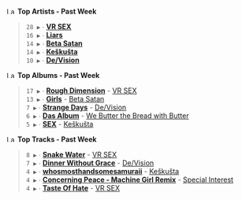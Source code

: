 <!--START_LASTFM_ARTISTS:{"period": "7day", "rows": 5}-->
<a href="https://last.fm" target="_blank"><img src="https://user-images.githubusercontent.com/17434202/215290617-e793598d-d7c9-428f-9975-156db1ba89cc.svg" alt="Last.fm Logo" width="18" height="13"/></a> **Top Artists - Past Week**

> `28 ▶️` ∙ **[VR SEX](https://www.last.fm/music/VR+SEX)**<br/>
> `16 ▶️` ∙ **[Liars](https://www.last.fm/music/Liars)**<br/>
> `14 ▶️` ∙ **[Beta Satan](https://www.last.fm/music/Beta+Satan)**<br/>
> `14 ▶️` ∙ **[Keškušta](https://www.last.fm/music/Ke%C5%A1ku%C5%A1ta)**<br/>
> `10 ▶️` ∙ **[De/Vision](https://www.last.fm/music/De%2FVision)**<br/>
<!--END_LASTFM_ARTISTS-->

<!--START_LASTFM_ALBUMS:{"period": "7day", "rows": 5}-->
<a href="https://last.fm" target="_blank"><img src="https://user-images.githubusercontent.com/17434202/215290617-e793598d-d7c9-428f-9975-156db1ba89cc.svg" alt="Last.fm Logo" width="18" height="13"/></a> **Top Albums - Past Week**

> `17 ▶️` ∙ **[Rough Dimension](https://www.last.fm/music/VR+SEX/Rough+Dimension)** - [VR SEX](https://www.last.fm/music/VR+SEX)<br/>
> `13 ▶️` ∙ **[Girls](https://www.last.fm/music/Beta+Satan/Girls)** - [Beta Satan](https://www.last.fm/music/Beta+Satan)<br/>
> `7 ▶️` ∙ **[Strange Days](https://www.last.fm/music/De%2FVision/Strange+Days)** - [De/Vision](https://www.last.fm/music/De%2FVision)<br/>
> `6 ▶️` ∙ **[Das Album](https://www.last.fm/music/We+Butter+the+Bread+with+Butter/Das+Album)** - [We Butter the Bread with Butter](https://www.last.fm/music/We+Butter+the+Bread+with+Butter)<br/>
> `5 ▶️` ∙ **[SEX](https://www.last.fm/music/Ke%C5%A1ku%C5%A1ta/SEX)** - [Keškušta](https://www.last.fm/music/Ke%C5%A1ku%C5%A1ta)<br/>
<!--END_LASTFM_ALBUMS-->

<!--START_LASTFM_TRACKS:{"period": "7day", "rows": 5}-->
<a href="https://last.fm" target="_blank"><img src="https://user-images.githubusercontent.com/17434202/215290617-e793598d-d7c9-428f-9975-156db1ba89cc.svg" alt="Last.fm Logo" width="18" height="13"/></a> **Top Tracks - Past Week**

> `8 ▶️` ∙ **[Snake Water](https://www.last.fm/music/VR+SEX/_/Snake+Water)** - [VR SEX](https://www.last.fm/music/VR+SEX)<br/>
> `7 ▶️` ∙ **[Dinner Without Grace](https://www.last.fm/music/De%2FVision/_/Dinner+Without+Grace)** - [De/Vision](https://www.last.fm/music/De%2FVision)<br/>
> `4 ▶️` ∙ **[whosmosthandsomesamuraii](https://www.last.fm/music/Ke%C5%A1ku%C5%A1ta/_/whosmosthandsomesamuraii)** - [Keškušta](https://www.last.fm/music/Ke%C5%A1ku%C5%A1ta)<br/>
> `4 ▶️` ∙ **[Concerning Peace - Machine Girl Remix](https://www.last.fm/music/Special+Interest/_/Concerning+Peace+-+Machine+Girl+Remix)** - [Special Interest](https://www.last.fm/music/Special+Interest)<br/>
> `4 ▶️` ∙ **[Taste Of Hate](https://www.last.fm/music/VR+SEX/_/Taste+Of+Hate)** - [VR SEX](https://www.last.fm/music/VR+SEX)<br/>
<!--END_LASTFM_TRACKS-->